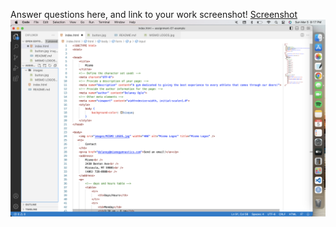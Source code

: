 Answer questions here, and link to your work screenshot!
[Screenshot](https://github.com/delaneyogle/MART341-WebDesign/blob/main/assignment-07/images/screenshot.jpg)
![screenshot](./images/screenshot.jpg)
